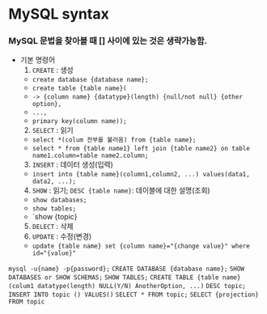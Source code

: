 # MySQL syntax

### MySQL 문법을 찾아볼 때 [] 사이에 있는 것은 생략가능함.

+ 기본 명령어
  1. `CREATE` : 생성
    - `create database {database name};`
    - `create table {table name}(`
    - `-> {column name} {datatype}(length) {null/not null} {other option},`
    - `...,`
    - `primary key(column name));`
  2. `SELECT` : 읽기
    - `select *(colum 전부를 불러옴) from {table name};`
    - `select * from {table name1} left join {table name2} on table name1.column=table name2.column;`
  3. `INSERT` : 데이터 생성(입력)
    - `insert into {table name}(column1,column2, ...) values(data1, data2, ...);`
  4. `SHOW`   : 읽기; `DESC {table name}`: 데이블에 대한 설명(조회)
    - `show databases;`
    - `show tables;`
    - `show {topic}
  5. `DELECT` : 삭제
  6. `UPDATE` : 수정(변경)
    - `update {table name} set {column name}="{change value}" where id="{value}"`

`mysql -u{name} -p{password};`
`CREATE DATABASE {database name};`
`SHOW DATABASES or SHOW SCHEMAS;`
`SHOW TABLES;`
`CREATE TABLE {table name}(colum1 datatype(length) NULL(Y/N) AnotherOption, ...)`
`DESC topic;`
`INSERT INTO topic () VALUES()`
`SELECT * FROM topic;`
`SELECT {projection} FROM topic`